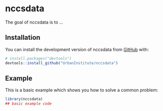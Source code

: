 
# nccsdata

<!-- badges: start -->
<!-- badges: end -->

The goal of nccsdata is to ...

## Installation

You can install the development version of nccsdata from [GitHub](https://github.com/) with:

``` r
# install.packages("devtools")
devtools::install_github("UrbanInstitute/nccsdata")
```

## Example

This is a basic example which shows you how to solve a common problem:

``` r
library(nccsdata)
## basic example code
```

